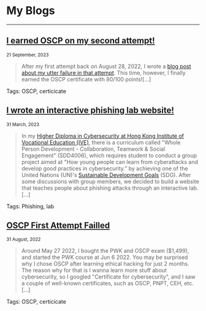 # My Blogs

* * *

## [I earned OSCP on my second attempt!](https://siunam321.github.io/blog/2023-09-21-I-earned-OSCP-on-my-second-attempt)

<span class="page_information"><small>21 September, 2023</small></span>

> After my first attempt back on August 28, 2022, I wrote a [blog post about my utter failure in that attempt](https://siunam321.github.io/blog/2022-08-31-OSCP-First-Attempt-Failled). This time, however, I finally earned the OSCP certificate with 80/100 points![...]

Tags: OSCP, certicicate


## [I wrote an interactive phishing lab website!](https://siunam321.github.io/blog/2023-03-31-I-wrote-an-interactive-phishing-lab-website)

<span class="page_information"><small>31 March, 2023</small></span>

> In my [Higher Diploma in Cybersecurity at Hong Kong Institute of Vocational Education (IVE)](https://www.vtc.edu.hk/admission/en/programme/it114122-higher-diploma-in-cybersecurity/), there is a curriculum called "Whole Person Development - Collaboration, Teamwork & Social Engagement" (SDD4006), which requires student to conduct a group project aimed at "How young people can learn from cyberattacks and develop good practices in cybersecurity." by achieving one of the United Nations (UN)'s [Sustainable Development Goals](https://sdgs.un.org/goals) (SDG). After some discussions with group members, we decided to build a website that teaches people about phishing attacks through an interactive lab.[...]

Tags: Phishing, lab


## [OSCP First Attempt Failled](https://siunam321.github.io/blog/2022-08-31-OSCP-First-Attempt-Failled)

<span class="page_information"><small>31 August, 2022</small></span>

> Around May 27 2022, I bought the PWK and OSCP exam ($1,499), and started the PWK course at Jun 6 2022. You may be surprised why I chose OSCP after learning ethical hacking for just 2 months. The reason why for that is I wanna learn more stuff about cybersecurity, so I googled "Certificate for cybersecurity", and I saw a couple of well-known certificates, such as OSCP, PNPT, CEH, etc.[...]

Tags: OSCP, certicicate